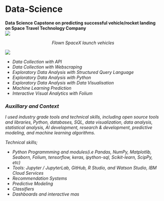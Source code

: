 # Data-Science <br>
**Data Science Capstone on predicting successful vehicle/rocket landing on Space Travel Technology Company** <br>
![](https://cf-courses-data.s3.us.cloud-object-storage.appdomain.cloud/IBM-DS0321EN-SkillsNetwork/labs/module\_1\_L2/images/Falcon9\_rocket_family.svg)

<p align="center">
 <em>
Flown SpaceX launch vehicles <em>
</p>
  
 ![](https://cf-courses-data.s3.us.cloud-object-storage.appdomain.cloud/IBMDeveloperSkillsNetwork-DS0701EN-SkillsNetwork/lab_v2/images/landing\_1.gif)
  <br>
  
 * Data Collection with API
 * Data Collection with Webscraping
 * Exploratory Data Analysis with Structured Query Language
 * Exploratory Data Analysis with Python
 * Exploratory Data Analysis with Data Visualisation
 * Machine Learning Prediction
 * Interactive Visual Analytics with Folium

  ### Auxillary and Context
  I used industry grade tools and technical skills, including open source tools and libraries, Python, databases, SQL, data visualization, data analysis, statistical analysis, AI development, research & development, predictive modeling, and machine learning algorithms.
  
  Technical skills;
  - Python Programmming and modules(i.e Pandas, NumPy, Matplotlib, Seaborn, Folium, tensorflow, keras, ipython-sql, Scikit-learn, ScipPy, etc)
  - Tools: Jupyter / JupyterLab, GitHub, R Studio, and Watson Studio, IBM Cloud Services
  - Recommendation Systems
  - Predictive Modeling
  - Classifiers
  - Dashboards and interactive mas
